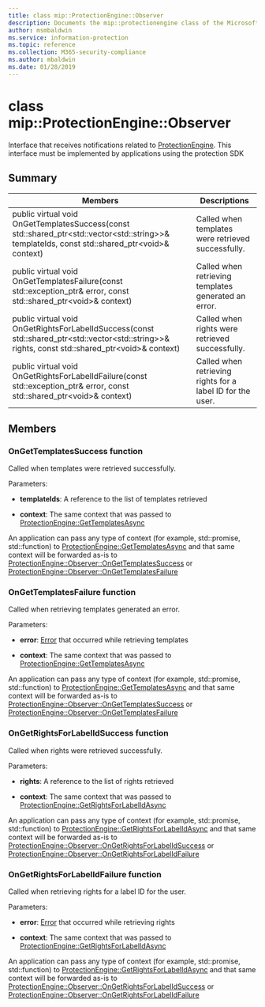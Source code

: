 ```yaml
---
title: class mip::ProtectionEngine::Observer 
description: Documents the mip::protectionengine class of the Microsoft Information Protection (MIP) SDK.
author: msmbaldwin
ms.service: information-protection
ms.topic: reference
ms.collection: M365-security-compliance
ms.author: mbaldwin
ms.date: 01/28/2019
---
```


# class mip::ProtectionEngine::Observer 
Interface that receives notifications related to [ProtectionEngine](class_mip_protectionengine.md).
This interface must be implemented by applications using the protection SDK
  
## Summary
 Members                        | Descriptions                                
--------------------------------|---------------------------------------------
public virtual void OnGetTemplatesSuccess(const std::shared_ptr\<std::vector\<std::string\>\>& templateIds, const std::shared_ptr\<void\>& context)  |  Called when templates were retrieved successfully.
public virtual void OnGetTemplatesFailure(const std::exception_ptr& error, const std::shared_ptr\<void\>& context)  |  Called when retrieving templates generated an error.
public virtual void OnGetRightsForLabelIdSuccess(const std::shared_ptr\<std::vector\<std::string\>\>& rights, const std::shared_ptr\<void\>& context)  |  Called when rights were retrieved successfully.
public virtual void OnGetRightsForLabelIdFailure(const std::exception_ptr& error, const std::shared_ptr\<void\>& context)  |  Called when retrieving rights for a label ID for the user.
  
## Members
  
### OnGetTemplatesSuccess function
Called when templates were retrieved successfully.

Parameters:  
* **templateIds**: A reference to the list of templates retrieved 


* **context**: The same context that was passed to [ProtectionEngine::GetTemplatesAsync](class_mip_protectionengine.md#gettemplatesasync-function)


An application can pass any type of context (for example, std::promise, std::function) to [ProtectionEngine::GetTemplatesAsync](class_mip_protectionengine.md#gettemplatesasync-function) and that same context will be forwarded as-is to [ProtectionEngine::Observer::OnGetTemplatesSuccess](class_mip_protectionengine_observer.md#ongettemplatessuccess-function) or [ProtectionEngine::Observer::OnGetTemplatesFailure](class_mip_protectionengine_observer.md#ongettemplatesfailure-function)
  
### OnGetTemplatesFailure function
Called when retrieving templates generated an error.

Parameters:  
* **error**: [Error](class_mip_error.md) that occurred while retrieving templates 


* **context**: The same context that was passed to [ProtectionEngine::GetTemplatesAsync](class_mip_protectionengine.md#gettemplatesasync-function)


An application can pass any type of context (for example, std::promise, std::function) to [ProtectionEngine::GetTemplatesAsync](class_mip_protectionengine.md#gettemplatesasync-function) and that same context will be forwarded as-is to [ProtectionEngine::Observer::OnGetTemplatesSuccess](class_mip_protectionengine_observer.md#ongettemplatessuccess-function) or [ProtectionEngine::Observer::OnGetTemplatesFailure](class_mip_protectionengine_observer.md#ongettemplatesfailure-function)
  
### OnGetRightsForLabelIdSuccess function
Called when rights were retrieved successfully.

Parameters:  
* **rights**: A reference to the list of rights retrieved 


* **context**: The same context that was passed to [ProtectionEngine::GetRightsForLabelIdAsync](class_mip_protectionengine.md#getrightsforlabelidasync-function)


An application can pass any type of context (for example, std::promise, std::function) to [ProtectionEngine::GetRightsForLabelIdAsync](class_mip_protectionengine.md#getrightsforlabelidasync-function) and that same context will be forwarded as-is to [ProtectionEngine::Observer::OnGetRightsForLabelIdSuccess](class_mip_protectionengine_observer.md#ongetrightsforlabelidsuccess-function) or [ProtectionEngine::Observer::OnGetRightsForLabelIdFailure](class_mip_protectionengine_observer.md#ongetrightsforlabelidfailure-function)
  
### OnGetRightsForLabelIdFailure function
Called when retrieving rights for a label ID for the user.

Parameters:  
* **error**: [Error](class_mip_error.md) that occurred while retrieving rights 


* **context**: The same context that was passed to [ProtectionEngine::GetRightsForLabelIdAsync](class_mip_protectionengine.md#getrightsforlabelidasync-function)


An application can pass any type of context (for example, std::promise, std::function) to [ProtectionEngine::GetRightsForLabelIdAsync](class_mip_protectionengine.md#getrightsforlabelidasync-function) and that same context will be forwarded as-is to [ProtectionEngine::Observer::OnGetRightsForLabelIdSuccess](class_mip_protectionengine_observer.md#ongetrightsforlabelidsuccess-function) or [ProtectionEngine::Observer::OnGetRightsForLabelIdFailure](class_mip_protectionengine_observer.md#ongetrightsforlabelidfailure-function)